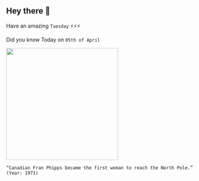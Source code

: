 ## Hey there 👋
Have an amazing `Tuesday` ⚡⚡⚡

Did you know Today on `05th of April`
 
 [<img src="https://pbs.twimg.com/media/D3aLhHOXsAAG1nn.jpg" width="300" />](https://en.wikipedia.org/wiki/Frances_Phipps) 
 ```
“Canadian Fran Phipps became the first woman to reach the North Pole.” (Year: 1971)
```
